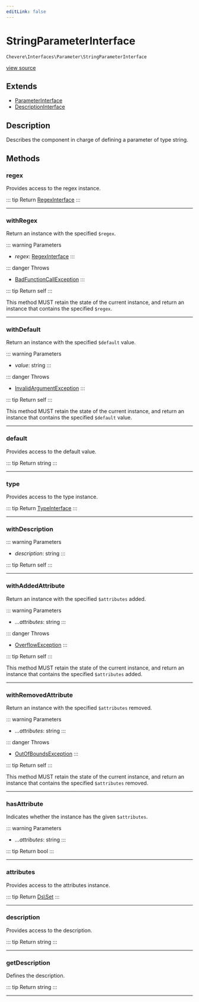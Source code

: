 ```yaml
---
editLink: false
---
```


# StringParameterInterface

`Chevere\Interfaces\Parameter\StringParameterInterface`

[view source](https://github.com/chevere/chevere/blob/main/src/Chevere/Interfaces/Parameter/StringParameterInterface.php)

## Extends

- [ParameterInterface](./ParameterInterface.md)
- [DescriptionInterface](../Common/DescriptionInterface.md)

## Description

Describes the component in charge of defining a parameter of type string.

## Methods

### regex

Provides access to the regex instance.

::: tip Return
[RegexInterface](../Regex/RegexInterface.md)
:::

---

### withRegex

Return an instance with the specified `$regex`.

::: warning Parameters
- *regex*: [RegexInterface](../Regex/RegexInterface.md)
:::

::: danger Throws
- [BadFunctionCallException](../../Exceptions/Core/BadFunctionCallException.md) 
:::

::: tip Return
self
:::

This method MUST retain the state of the current instance, and return
an instance that contains the specified `$regex`.

---

### withDefault

Return an instance with the specified `$default` value.

::: warning Parameters
- *value*: string
:::

::: danger Throws
- [InvalidArgumentException](../../Exceptions/Core/InvalidArgumentException.md) 
:::

::: tip Return
self
:::

This method MUST retain the state of the current instance, and return
an instance that contains the specified `$default` value.

---

### default

Provides access to the default value.

::: tip Return
string
:::

---

### type

Provides access to the type instance.

::: tip Return
[TypeInterface](../Type/TypeInterface.md)
:::

---

### withDescription

::: warning Parameters
- *description*: string
:::

::: tip Return
self
:::

---

### withAddedAttribute

Return an instance with the specified `$attributes` added.

::: warning Parameters
- *...attributes*: string
:::

::: danger Throws
- [OverflowException](../../Exceptions/Core/OverflowException.md) 
:::

::: tip Return
self
:::

This method MUST retain the state of the current instance, and return
an instance that contains the specified `$attributes` added.

---

### withRemovedAttribute

Return an instance with the specified `$attributes` removed.

::: warning Parameters
- *...attributes*: string
:::

::: danger Throws
- [OutOfBoundsException](../../Exceptions/Core/OutOfBoundsException.md) 
:::

::: tip Return
self
:::

This method MUST retain the state of the current instance, and return
an instance that contains the specified `$attributes` removed.

---

### hasAttribute

Indicates whether the instance has the given `$attributes`.

::: warning Parameters
- *...attributes*: string
:::

::: tip Return
bool
:::

---

### attributes

Provides access to the attributes instance.

::: tip Return
[Ds\Set](https://www.php.net/manual/class.ds\set)
:::

---

### description

Provides access to the description.

::: tip Return
string
:::

---

### getDescription

Defines the description.

::: tip Return
string
:::

---
